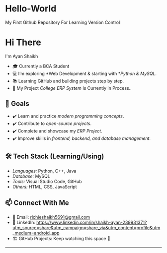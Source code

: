 # Hello-World
My First Github Repository For Learning Version Control
# Hi There
I'm Ayan Shaikh
- 🎓 Currently a BCA Student 
- 💻 I’m exploring *Web Development & starting with **Python & MySQL*.  
- 📚 Learning GitHub and building projects step by step.  
- 🌱 My Project *College ERP System* Is Currently in Process..  

## 🎯 Goals
- ✔️ Learn and practice *modern programming concepts*.  
- ✔️ Contribute to *open-source projects*.  
- ✔️ Complete and showcase my *ERP Project*.  
- ✔️ Improve skills in *frontend, backend, and database management*.  

## 🛠️ Tech Stack (Learning/Using)
- *Languages:* Python, C++, Java  
- *Database:* MySQL  
- *Tools:* Visual Studio Code, GitHub  
- *Others:* HTML, CSS, JavaScript 

## 📫 Connect With Me
- 📧 Email: richieshaikh5691@gmail.com  
- 💼 LinkedIn: https://www.linkedin.com/in/shaikh-ayan-239931371?utm_source=share&utm_campaign=share_via&utm_content=profile&utm_medium=android_app  
- 🏗️ GitHub Projects: Keep watching this space 🚀  

---
